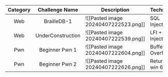 | Category |  Challenge Name   | Description                          | Technique                        | Writeup                                                                                              |
| :------: | :---------------: | ------------------------------------ | -------------------------------- | ---------------------------------------------------------------------------------------------------- |
|   Web    |    BrailleDB-1    | ![[Pasted image 20240407222523.png]] | SQL Injection | [Solution](https://github.com/Jeetu855/CTFs/blob/master/SwampCTF/Web/Solutions.md)   |
|   Web    | UnderConstruction | ![[Pasted image 20240407222539.png]] | LFI + SQL Injection       | [Solution](https://github.com/Jeetu855/CTFs/blob/master/SwampCTF/Web/Solutions.md#underconstruction)               |
|   Pwn    |  Beginner Pwn 1   | ![[Pasted image 20240407222604.png]] | Buffer Overflow   | [Solution](https://github.com/Jeetu855/CTFs/blob/master/SwampCTF/Pwn/Beginner%20Pwn%201/Solution.md) |
|   Pwn    |  Beginner Pwn 2   | ![[Pasted image 20240407222626.png]] | Return to win 64bit   | [Solution](https://github.com/Jeetu855/CTFs/blob/master/SwampCTF/Pwn/Beginner%20Pwn%202/Solution.md) |
